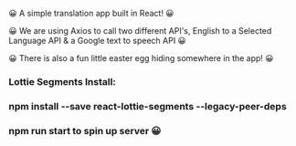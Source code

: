 😀 A simple translation app built in React! 😀

😀 We are using Axios to call two different API's, English to a Selected Language API & a Google text to speech API 😀

😀 There is also a fun little easter egg hiding somewhere in the app! 😀

<!-- NPM Installs for project to work: -->

### Lottie Segments Install:

 ### npm install --save react-lottie-segments --legacy-peer-deps

 ### npm run start to spin up server 😀

